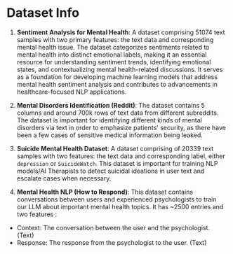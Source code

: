 # Dataset Info

  1. **Sentiment Analysis for Mental Health**: A dataset comprising 51074 text samples with two primary features: the text data and corresponding mental health issue. The dataset categorizes sentiments related to mental health into distinct emotional labels, making it an essential resource for understanding sentiment trends, identifying emotional states, and contextualizing mental health-related discussions. It serves as a foundation for developing machine learning models that address mental health sentiment analysis and contributes to advancements in healthcare-focused NLP applications.

2. **Mental Disorders Identification (Reddit)**: The dataset contains 5 columns and around 700k rows of text data from different subreddits. The dataset is important for identifying different kinds of mental disorders via text in order to emphasize patients' security, as there have been a few cases of sensitive medical information being leaked.


3. **Suicide Mental Health Dataset**: A dataset comprising of 20339 text samples with two features: the text data and corresponding label, either `depression` or `SuicideWatch`. This dataset is important for training NLP models/AI Therapists to detect suicidal ideations in user text and escalate cases when necessary.

4. **Mental Health NLP (How to Respond)**: This dataset contains conversations between users and experienced psychologists to train our LLM about important mental health topics. It has ~2500 entries and two features :
- Context: The conversation between the user and the psychologist. (Text)
- Response: The response from the psychologist to the user. (Text)
